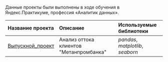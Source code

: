 Данные проекты были выполнены в ходе обучения в Яндекс.Практикуме, профессия «Аналитик данных».

| Название проекта | Описание | Используемые библиотеки|
| :---------------------- | :---------------------- | :--------------------|
|  [Выпускной_проект](окончательный_проект) | Анализ оттока клиентов "Метанпромбанка"| *pandas*, *matplotlib*, *seaborn* |
